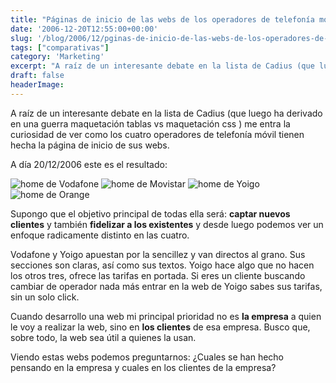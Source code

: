 ```yaml
---
title: "Páginas de inicio de las webs de los operadores de telefonía móvil"
date: '2006-12-20T12:55:00+00:00'
slug: '/blog/2006/12/pginas-de-inicio-de-las-webs-de-los-operadores-de-telefona-mvil'
tags: ["comparativas"]
category: 'Marketing'
excerpt: "A raíz de un interesante debate en la lista de Cadius (que luego ha derivado en una guerra maquetación tablas vs maquetación css ) me entra la curiosidad de ver como los cuatro operadores de telefonía ..."
draft: false
headerImage: 
---
```

A raíz de un interesante debate en la lista de Cadius (que luego ha derivado en una guerra maquetación tablas vs maquetación css ) me entra la curiosidad de ver como los cuatro operadores de telefonía móvil tienen hecha la página de inicio de sus webs.

A día 20/12/2006 este es el resultado:

 ![home de Vodafone](http://jorgegorka.files.wordpress.com/Vodafone.jpg) ![home de Movistar](http://jorgegorka.files.wordpress.com/Movistar.jpg) ![home de Yoigo](http://jorgegorka.files.wordpress.com/Yoigo.jpg) ![home de Orange](http://jorgegorka.files.wordpress.com/Orange.jpg)

Supongo que el objetivo principal de todas ella será: **captar nuevos clientes** y también **fidelizar a los existentes** y desde luego podemos ver un enfoque radicamente distinto en las cuatro.

Vodafone y Yoigo apuestan por la sencillez y van directos al grano. Sus secciones son claras, así como sus textos. Yoigo hace algo que no hacen los otros tres, ofrece las tarifas en portada. Si eres un cliente buscando cambiar de operador nada más entrar en la web de Yoigo sabes sus tarifas, sin un solo click.

Cuando desarrollo una web mi principal prioridad no es **la empresa** a quien le voy a realizar la web, sino en **los clientes** de esa empresa. Busco que, sobre todo, la web sea útil a quienes la usan.

Viendo estas webs podemos preguntarnos: ¿Cuales se han hecho pensando en la empresa y cuales en los clientes de la empresa?

